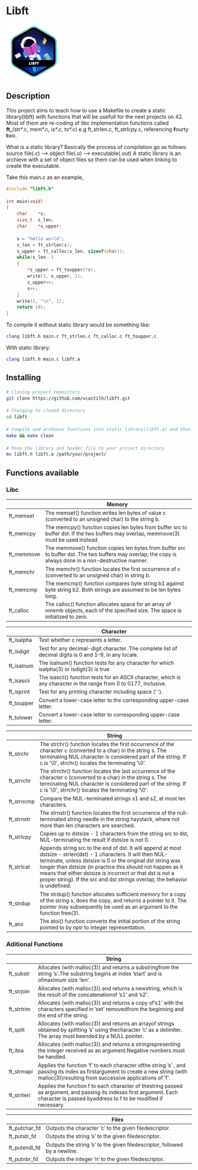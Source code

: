 # Libft

![Project Badge](https://github.com/vcastilh/42projects-badges/blob/master/libfte.png)

## Description
This project aims to teach how to use a Makefile to create a static library(libft) with functions
that will be usefull for the next projects on 42. Most of them are re-coding of libc implementation functions
called **ft_**(str*.c, mem*.c, is*.c, to*.c) e.g ft_strlen.c, ft_strlcpy.c, referencing **f**ourty **t**wo.

What is a static library?
Basically the process of compilation go as follows: source file(.c) --> object file(.o) --> executable(.out)
A static library is an archieve with a set of object files so them can be used when linking to create the executable.

Take this main.c as an example,

```c
#include "libft.h"

int	main(void)
{
	char	*s;
	size_t	s_len;
	char	*s_upper;

	s = "hello world";
	s_len = ft_strlen(s);
	s_upper = ft_calloc(s_len, sizeof(char));
	while(s_len--)
	{
		*s_upper = ft_toupper(*s);
		write(1, s_upper, 1);
		s_upper++;
		s++;
	}
	write(1, "\n", 1);
	return (0);
}
```
To compile it without static library would be something like: 
```bash
clang libft.h main.c ft_strlen.c ft_calloc.c ft_toupper.c 
```

With static library:
```bash
clang libft.h main.c libft.a
```

## Installing
```bash
# Cloning project repository
git clone https://github.com/vcastilh/libft.git

# Changing to cloned directory
cd libft

# Compile and archieve functions into static library(libft.a) and then clean all object files generated using make utility(Makefile)
make && make clean

# Move the library and header file to your project directory
mv libft.h libft.a /path/your/project/
```

## Functions available

### Libc
| | Memory | 
---    | --- |
ft_memset | The memset() function writes len bytes of value c (converted to an unsigned char) to the string b. 	
ft_memcpy | The memcpy() function copies len bytes from buffer src to buffer dst. If the two buffers may overlap, memmove(3) must be used instead.
ft_memmove | The memmove() function copies len bytes from buffer src to buffer dst. The two buffers may overlap; the copy is always done in a non-destructive manner.
ft_memchr | The memchr() function locates the first occurrence of c (converted to an unsigned char) in string b.
ft_memcmp | The memcmp() function compares byte string b1 against byte string b2. Both strings are assumed to be len bytes long.
ft_calloc | The calloc() function allocates space for an array of nmemb objects, each of the specified size. The space is initialized to zero.

| | Character |
---   | --- |
ft_isalpha | Test whether c represents a letter.
ft_isdigit | Test for any decimal-digit character. The complete list of decimal digits is 0 and 1–9, in any locale.
ft_isalnum | The isalnum() function tests for any character for which isalpha(3) or isdigit(3) is true
ft_isascii | The isascii() function tests for an ASCII character, which is any character in the range from 0 to 0177, inclusive.
ft_isprint | Test for any printing character including space (‘ ’).
ft_toupper | Convert a lower-case letter to the corresponding upper-case letter.
ft_tolower | Convert a lower-case letter to corresponding upper-case letter.

| | String |
--- | --- |
ft_strchr | The strchr() function locates the first occurrence of the character c (converted to a char) in the string s. The terminating NUL character is considered part of the string. If c is ‘\0’, strchr() locates the terminating ‘\0’.<Paste>
ft_strrchr | The strrchr() function locates the last occurrence of the character c (converted to a char) in the string s. The terminating NUL character is considered part of the string. If c is ‘\0’, strrchr() locates the terminating ‘\0’.
ft_strncmp | Compare the NUL-terminated strings s1 and s2, at most len characters.
ft_strnstr | The strnstr() function locates the first occurrence of the null-terminated string needle in the string haystack, where not more than len characters are searched.
ft_strlcpy | Copies up to dstsize - 1 characters from the string src to dst, NUL-terminating the result if dstsize is not 0.
ft_strlcat | Appends string src to the end of dst. It will append at most dstsize - strlen(dst) - 1 characters. It will then NUL-terminate, unless dstsize is 0 or the original dst string was longer than dstsize (in practice this should not happen as it means that either dstsize is incorrect or that dst is not a proper string). If the src and dst strings overlap, the behavior is undefined.
ft_strdup | The strdup() function allocates sufficient memory for a copy of the string s, does the copy, and returns a pointer to it. The pointer may subsequently be used as an argument to the function free(3).
ft_atoi | The atoi() function converts the initial portion of the string pointed to by nptr to integer representation.

### Aditional Functions
| | String |
--- | ----
ft_substr | Allocates (with malloc(3)) and returns a substringfrom the string ’s’.The substring begins at index ’start’ and is ofmaximum size ’len’.
ft_strjoin | Allocates (with malloc(3)) and returns a newstring, which is the result of the concatenationof ’s1’ and ’s2’.
ft_strtrim | Allocates (with malloc(3)) and returns a copy of’s1’ with the characters specified in ’set’ removedfrom the beginning and the end of the string.
ft_split | Allocates (with malloc(3)) and returns an arrayof strings obtained by splitting ’s’ using thecharacter ’c’ as a delimiter.  The array must beended by a NULL pointer.
ft_itoa | Allocates (with malloc(3)) and returns a stringrepresenting the integer received as an argument.Negative numbers must be handled.
ft_strmapi | Applies the function ’f’ to each character ofthe string ’s’ , and passing its index as firstargument to create a new string (with malloc(3))resulting from successive applications of ’f’.
ft_striteri | Applies the function f to each character of thestring passed as argument, and passing its indexas first argument.  Each character is passed byaddress to f to be modified if necessary.

| | Files |
--- | ---
ft_putchar_fd | Outputs the character ’c’ to the given filedescriptor.
ft_putstr_fd | Outputs the string ’s’ to the given filedescriptor.
ft_putendl_fd | Outputs the string ’s’ to the given filedescriptor, followed by a newline.
ft_putnbr_fd | Outputs the integer ’n’ to the given filedescriptor.

